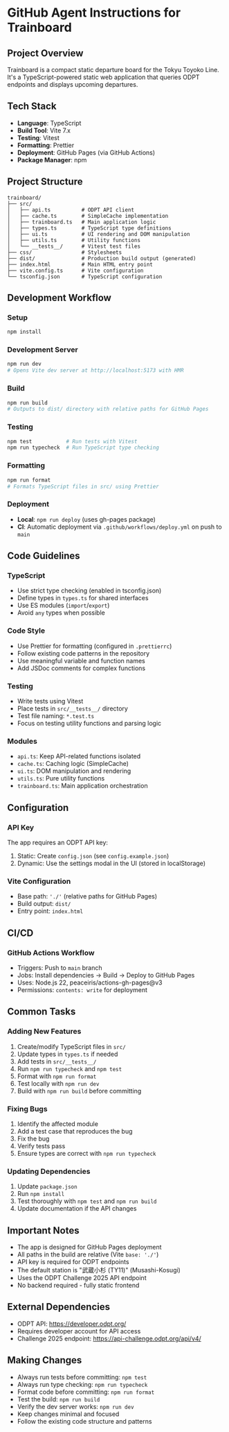 # GitHub Agent Instructions for Trainboard

## Project Overview
Trainboard is a compact static departure board for the Tokyu Toyoko Line. It's a TypeScript-powered static web application that queries ODPT endpoints and displays upcoming departures.

## Tech Stack
- **Language**: TypeScript
- **Build Tool**: Vite 7.x
- **Testing**: Vitest
- **Formatting**: Prettier
- **Deployment**: GitHub Pages (via GitHub Actions)
- **Package Manager**: npm

## Project Structure
```
trainboard/
├── src/
│   ├── api.ts          # ODPT API client
│   ├── cache.ts        # SimpleCache implementation
│   ├── trainboard.ts   # Main application logic
│   ├── types.ts        # TypeScript type definitions
│   ├── ui.ts           # UI rendering and DOM manipulation
│   ├── utils.ts        # Utility functions
│   └── __tests__/      # Vitest test files
├── css/                # Stylesheets
├── dist/               # Production build output (generated)
├── index.html          # Main HTML entry point
├── vite.config.ts      # Vite configuration
└── tsconfig.json       # TypeScript configuration
```

## Development Workflow

### Setup
```bash
npm install
```

### Development Server
```bash
npm run dev
# Opens Vite dev server at http://localhost:5173 with HMR
```

### Build
```bash
npm run build
# Outputs to dist/ directory with relative paths for GitHub Pages
```

### Testing
```bash
npm test           # Run tests with Vitest
npm run typecheck  # Run TypeScript type checking
```

### Formatting
```bash
npm run format
# Formats TypeScript files in src/ using Prettier
```

### Deployment
- **Local**: `npm run deploy` (uses gh-pages package)
- **CI**: Automatic deployment via `.github/workflows/deploy.yml` on push to `main`

## Code Guidelines

### TypeScript
- Use strict type checking (enabled in tsconfig.json)
- Define types in `types.ts` for shared interfaces
- Use ES modules (`import`/`export`)
- Avoid `any` types when possible

### Code Style
- Use Prettier for formatting (configured in `.prettierrc`)
- Follow existing code patterns in the repository
- Use meaningful variable and function names
- Add JSDoc comments for complex functions

### Testing
- Write tests using Vitest
- Place tests in `src/__tests__/` directory
- Test file naming: `*.test.ts`
- Focus on testing utility functions and parsing logic

### Modules
- `api.ts`: Keep API-related functions isolated
- `cache.ts`: Caching logic (SimpleCache)
- `ui.ts`: DOM manipulation and rendering
- `utils.ts`: Pure utility functions
- `trainboard.ts`: Main application orchestration

## Configuration

### API Key
The app requires an ODPT API key:
1. Static: Create `config.json` (see `config.example.json`)
2. Dynamic: Use the settings modal in the UI (stored in localStorage)

### Vite Configuration
- Base path: `'./'` (relative paths for GitHub Pages)
- Build output: `dist/`
- Entry point: `index.html`

## CI/CD

### GitHub Actions Workflow
- Triggers: Push to `main` branch
- Jobs: Install dependencies → Build → Deploy to GitHub Pages
- Uses: Node.js 22, peaceiris/actions-gh-pages@v3
- Permissions: `contents: write` for deployment

## Common Tasks

### Adding New Features
1. Create/modify TypeScript files in `src/`
2. Update types in `types.ts` if needed
3. Add tests in `src/__tests__/`
4. Run `npm run typecheck` and `npm test`
5. Format with `npm run format`
6. Test locally with `npm run dev`
7. Build with `npm run build` before committing

### Fixing Bugs
1. Identify the affected module
2. Add a test case that reproduces the bug
3. Fix the bug
4. Verify tests pass
5. Ensure types are correct with `npm run typecheck`

### Updating Dependencies
1. Update `package.json`
2. Run `npm install`
3. Test thoroughly with `npm test` and `npm run build`
4. Update documentation if the API changes

## Important Notes
- The app is designed for GitHub Pages deployment
- All paths in the build are relative (Vite `base: './'`)
- API key is required for ODPT endpoints
- The default station is "武蔵小杉 (TY11)" (Musashi-Kosugi)
- Uses the ODPT Challenge 2025 API endpoint
- No backend required - fully static frontend

## External Dependencies
- ODPT API: https://developer.odpt.org/
- Requires developer account for API access
- Challenge 2025 endpoint: https://api-challenge.odpt.org/api/v4/

## Making Changes
- Always run tests before committing: `npm test`
- Always run type checking: `npm run typecheck`
- Format code before committing: `npm run format`
- Test the build: `npm run build`
- Verify the dev server works: `npm run dev`
- Keep changes minimal and focused
- Follow the existing code structure and patterns
